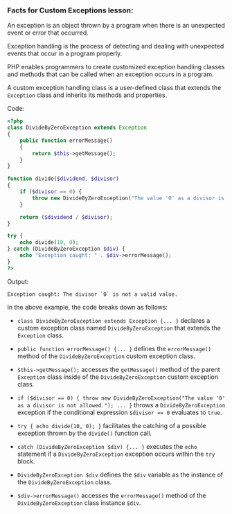 ### Facts for Custom Exceptions lesson:

An exception is an object thrown by a program when there is an unexpected event or error that occurred.

Exception handling is the process of detecting and dealing with unexpected events that occur in a program properly.

PHP enables programmers to create customized exception handling classes and methods that can be called when an exception occurs in a program.

A custom exception handling class is a user-defined class that extends the `Exception` class and inherits its methods and properties.

Code:

```php
<?php
class DivideByZeroException extends Exception
{
    public function errorMessage()
    {
        return $this->getMessage();
    }
}

function divide($dividend, $divisor)
{
    if ($divisor == 0) {
        throw new DivideByZeroException("The value '0' as a divisor is not allowed.");
    }

    return ($dividend / $divisor);
}

try {
    echo divide(10, 0);
} catch (DivideByZeroException $div) {
    echo "Exception caught: " . $div->errorMessage();
}
?>
```

Output:

```
Exception caught: The divisor `0` is not a valid value.
```

In the above example, the code breaks down as follows:

 - `class DivideByZeroException extends Exception {... }` declares a custom exception class named `DivideByZeroException` that extends the `Exception` class.

 - `public function errorMessage() {... }` defines the `errorMessage()` method of the `DivideByZeroException` custom exception class.

 - `$this->getMessage();` accesses the `getMessage()` method of the parent `Exception` class inside of the `DivideByZeroException` custom exception class.

 - `if ($divisor == 0) { throw new DivideByZeroException("The value '0' as a divisor is not allowed."); ... }` throws a `DivideByZeroException` exception if the conditional expression `$divisor == 0` evaluates to `true`.

 - `try { echo divide(10, 0); }` facilitates the catching of a possible exception thrown by the `divide()` function call.

 - `catch (DivideByZeroException $div) {... }` executes the `echo` statement if a `DivideByZeroException` exception occurs within the `try` block.

 - `DivideByZeroException $div` defines the `$div` variable as the instance of the `DivideByZeroException` class.

 - `$div->errorMessage()` accesses the `errorMessage()` method of the `DivideByZeroException` class instance `$div`.
 
